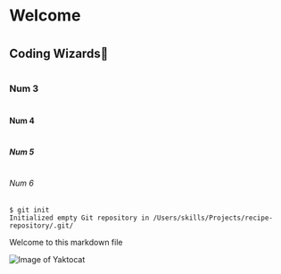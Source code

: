 # <h1>Welcome</h1>
# <h2>Coding Wizards🧙</h2>
# <h3>Num 3</h3>
# <h4>Num 4</h4>
# <h5>Num 5</h5>
# <h6>Num 6</h6>

```
$ git init
Initialized empty Git repository in /Users/skills/Projects/recipe-repository/.git/
```

Welcome to this markdown file


![Image of Yaktocat](https://octodex.github.com/images/yaktocat.png)
